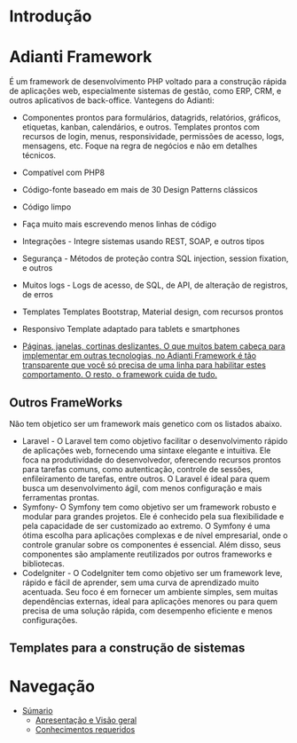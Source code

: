 # Introdução

# Adianti Framework

É um framework de desenvolvimento PHP voltado para a construção rápida de aplicações web, especialmente sistemas de gestão, como ERP, CRM, e outros aplicativos de back-office. Vantegens do Adianti:

* Componentes prontos para formulários, datagrids, relatórios, gráficos, etiquetas, kanban, calendários, e outros. Templates prontos com recursos de login, menus, responsividade, permissões de acesso, logs, mensagens, etc. Foque na regra de negócios e não em detalhes técnicos.
* Compatível com PHP8
* Código-fonte baseado em mais de 30 Design Patterns clássicos
* Código limpo
* Faça muito mais escrevendo menos linhas de código
* Integrações - Integre sistemas usando REST, SOAP, e outros tipos
* Segurança - Métodos de proteção contra SQL injection, session fixation, e outros
* Muitos logs - Logs de acesso, de SQL, de API, de alteração de registros, de erros
* Templates Templates Bootstrap, Material design, com recursos prontos
* Responsivo Template adaptado para tablets e smartphones

* [Páginas, janelas, cortinas deslizantes. O que muitos batem cabeça para implementar em outras tecnologias, no Adianti Framework é tão transparente que você só precisa de uma linha para habilitar estes comportamento. O resto, o framework cuida de tudo.](https://www.instagram.com/reel/C8p5gzdJuh6/)


## Outros FrameWorks
Não tem objetico ser um framework mais genetico com os listados abaixo. 

* Laravel - O Laravel tem como objetivo facilitar o desenvolvimento rápido de aplicações web, fornecendo uma sintaxe elegante e intuitiva. Ele foca na produtividade do desenvolvedor, oferecendo recursos prontos para tarefas comuns, como autenticação, controle de sessões, enfileiramento de tarefas, entre outros. O Laravel é ideal para quem busca um desenvolvimento ágil, com menos configuração e mais ferramentas prontas.
* Symfony- O Symfony tem como objetivo ser um framework robusto e modular para grandes projetos. Ele é conhecido pela sua flexibilidade e pela capacidade de ser customizado ao extremo. O Symfony é uma ótima escolha para aplicações complexas e de nível empresarial, onde o controle granular sobre os componentes é essencial. Além disso, seus componentes são amplamente reutilizados por outros frameworks e bibliotecas.
* CodeIgniter - O CodeIgniter tem como objetivo ser um framework leve, rápido e fácil de aprender, sem uma curva de aprendizado muito acentuada. Seu foco é em fornecer um ambiente simples, sem muitas dependências externas, ideal para aplicações menores ou para quem precisa de uma solução rápida, com desempenho eficiente e menos configurações.

## Templates para a construção de sistemas



# Navegação
* [Súmario](../README.md)
    * [Apresentação e Visão geral](doc/apresentacao.md)
    * [Conhecimentos requeridos](doc/conhecimento_requerido.md)
